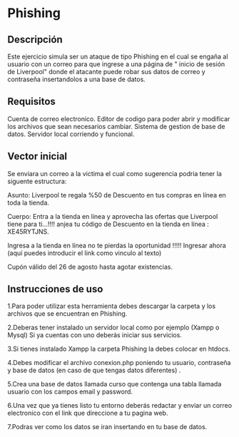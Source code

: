# Phishing
  ## Descripción
   Este ejercicio simula ser un ataque de tipo Phishing en el cual se engaña al usuario con un correo para que ingrese a una    página de " inicio de sesión de Liverpool" donde el atacante puede robar sus datos de correo y contraseña insertandolos      a una base de datos.
  ## Requisitos
   Cuenta de correo electronico.
   Editor de codigo para poder abrir y modificar los archivos que sean necesarios cambiar.
   Sistema de gestion de base de datos.
   Servidor local corriendo y funcional.
 ## Vector inicial
   Se enviara un correo a la victima el cual como sugerencia podria tener la siguente estructura:
   
   Asunto: Liverpool te regala %50 de Descuento en tus compras en línea en toda la tienda.
   
   Cuerpo:
   Entra a la tienda en línea y aprovecha las ofertas que Liverpool tiene para ti...!!!! 
   anjea tu código de Descuento en la tienda en línea : XE45RYTJNS.
   
   Ingresa a la tienda en línea no te pierdas la oportunidad !!!!! Ingresar ahora (aquí puedes introducir el link como          vinculo al texto)
   
   Cupón válido del 26 de agosto hasta agotar existencias.
 
 ## Instrucciones de uso 

  1.Para poder utilizar esta herramienta debes descargar la carpeta y los archivos que se encuentran en Phishing.
  
  2.Deberas tener instalado un servidor local como por ejemplo (Xampp o Mysql) Si ya cuentas con uno deberás iniciar sus servicios.
  
  3.Si tienes instalado Xampp la carpeta Phishing la debes colocar en htdocs.
  
  4.Debes modificar el archivo conexion.php poniendo tu usuario, contraseña y base de datos (en caso de que tengas datos diferentes) . 
  
  5.Crea una base de datos llamada curso que contenga una tabla llamada usuario con los campos email y password. 
 
  6.Una vez que ya tienes listo tu entorno deberás redactar y enviar un correo electronico con el link que direccione a tu pagina web.
 
  7.Podras ver como los datos se iran insertando en tu base de datos.
  
 
